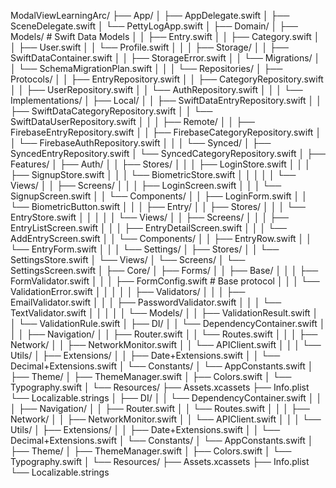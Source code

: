 ModalViewLearningArc/
├── App/
│   ├── AppDelegate.swift
│   ├── SceneDelegate.swift
│   └── PettyLogApp.swift
│
├── Domain/
│   ├── Models/                    # Swift Data Models
│   │   ├── Entry.swift
│   │   ├── Category.swift
│   │   ├── User.swift
│   │   └── Profile.swift
│   │
│   ├── Storage/
│   │   ├── SwiftDataContainer.swift
│   │   ├── StorageError.swift
│   │   └── Migrations/
│   │       └── SchemaMigrationPlan.swift
│   │
│   └── Repositories/
│       ├── Protocols/
│       │   ├── EntryRepository.swift
│       │   ├── CategoryRepository.swift
│       │   ├── UserRepository.swift
│       │   └── AuthRepository.swift
│       │
│       └── Implementations/
│           ├── Local/
│           │   ├── SwiftDataEntryRepository.swift
│           │   ├── SwiftDataCategoryRepository.swift
│           │   └── SwiftDataUserRepository.swift
│           │
│           ├── Remote/
│           │   ├── FirebaseEntryRepository.swift
│           │   ├── FirebaseCategoryRepository.swift
│           │   └── FirebaseAuthRepository.swift
│           │
│           └── Synced/
│               ├── SyncedEntryRepository.swift
│               └── SyncedCategoryRepository.swift
│
├── Features/
│   ├── Auth/
│   │   ├── Stores/
│   │   │   ├── LoginStore.swift
│   │   │   ├── SignupStore.swift
│   │   │   └── BiometricStore.swift
│   │   │
│   │   └── Views/
│   │       ├── Screens/
│   │       │   ├── LoginScreen.swift
│   │       │   └── SignupScreen.swift
│   │       └── Components/
│   │           ├── LoginForm.swift
│   │           └── BiometricButton.swift
│   │
│   ├── Entry/
│   │   ├── Stores/
│   │   │   └── EntryStore.swift
│   │   │
│   │   └── Views/
│   │       ├── Screens/
│   │       │   ├── EntryListScreen.swift
│   │       │   ├── EntryDetailScreen.swift
│   │       │   └── AddEntryScreen.swift
│   │       └── Components/
│   │           ├── EntryRow.swift
│   │           └── EntryForm.swift
│   │
│   └── Settings/
│       ├── Stores/
│       │   └── SettingsStore.swift
│       └── Views/
│           └── Screens/
│               └── SettingsScreen.swift
│
├── Core/
│   ├── Forms/
│   │   ├── Base/
│   │   │   ├── FormValidator.swift
│   │   │   ├── FormConfig.swift      # Base protocol
│   │   │   └── ValidationError.swift
│   │   │
│   │   ├── Validators/
│   │   │   ├── EmailValidator.swift
│   │   │   ├── PasswordValidator.swift
│   │   │   └── TextValidator.swift
│   │   │
│   │   └── Models/
│   │       ├── ValidationResult.swift
│   │       └── ValidationRule.swift
│   ├── DI/
│   │   └── DependencyContainer.swift
│   │
│   ├── Navigation/
│   │   ├── Router.swift
│   │   └── Routes.swift
│   │
│   ├── Network/
│   │   ├── NetworkMonitor.swift
│   │   └── APIClient.swift
│   │
│   └── Utils/
│       ├── Extensions/
│       │   ├── Date+Extensions.swift
│       │   └── Decimal+Extensions.swift
│       └── Constants/
│           └── AppConstants.swift
│
├── Theme/
│   ├── ThemeManager.swift
│   ├── Colors.swift
│   └── Typography.swift
│
└── Resources/
    ├── Assets.xcassets
    ├── Info.plist
    └── Localizable.strings
│   ├── DI/
│   │   └── DependencyContainer.swift
│   │
│   ├── Navigation/
│   │   ├── Router.swift
│   │   └── Routes.swift
│   │
│   ├── Network/
│   │   ├── NetworkMonitor.swift
│   │   └── APIClient.swift
│   │
│   └── Utils/
│       ├── Extensions/
│       │   ├── Date+Extensions.swift
│       │   └── Decimal+Extensions.swift
│       └── Constants/
│           └── AppConstants.swift
│
├── Theme/
│   ├── ThemeManager.swift
│   ├── Colors.swift
│   └── Typography.swift
│
└── Resources/
    ├── Assets.xcassets
    ├── Info.plist
    └── Localizable.strings